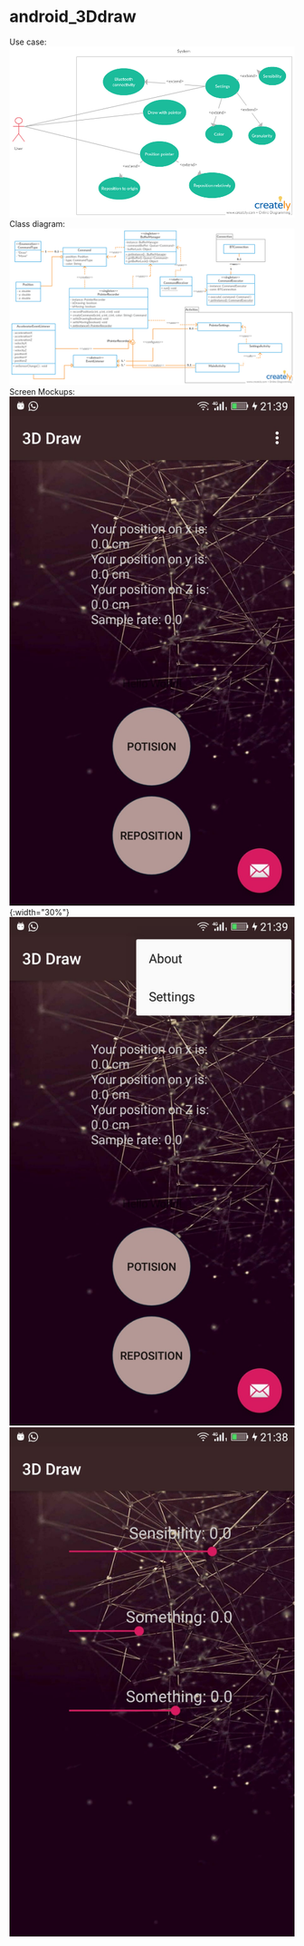 # android_3Ddraw
Use case:
![Alt text](use_case.jpg?raw=true "Title")
Class diagram:
![Alt text](class_diagram.jpg?raw=true "Title")
Screen Mockups:
![Alt text](screen1.jfif?raw=true "Title"){:width="30%"}
![Alt text](screen2.jfif?raw=true "Title")
![Alt text](screen3.jfif?raw=true "Title")
